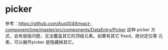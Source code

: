 # picker

参考：https://github.com/Aus0049/react-component/tree/master/src/components/DataEntry/Picker 这种 picker 方式，会有层级问题，无法覆盖其它的顶级元素。如果有其它 fixed，绝对定位等 元素，可以展开picker 是隐藏掉其它。
